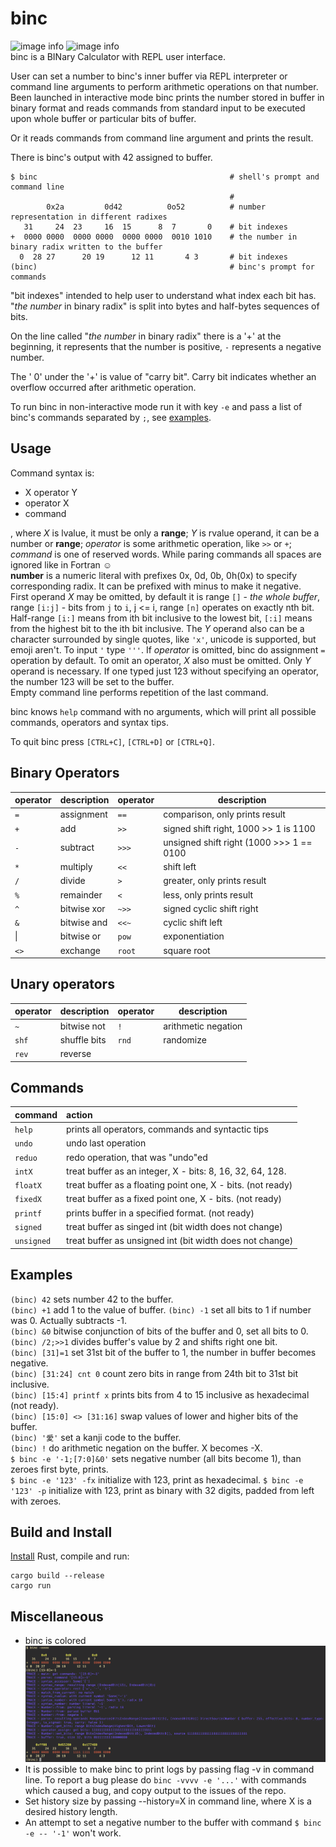 # binc
![image info](https://img.shields.io/badge/status-not%20ready-red)
![image info](https://img.shields.io/badge/cargo-1.54.0&ndash;nightly-blue)  
binc is a BINary Calculator with REPL user interface.

User can set a number to binc's inner buffer via REPL interpreter or command line arguments
to perform arithmetic operations on that number.
Been launched in interactive mode binc prints the number stored in buffer in binary format
and reads commands from standard input to be executed upon whole buffer or particular bits of buffer.

Or it reads commands from command line argument and prints the result.

There is binc's output with 42 assigned to buffer.
```text
$ binc                                           # shell's prompt and command line
                                                 #
        0x2a         0d42          0o52          # number representation in different radixes
   31     24  23     16  15      8  7       0    # bit indexes
+  0000 0000  0000 0000  0000 0000  0010 1010    # the number in binary radix written to the buffer
  0  28 27      20 19      12 11       4 3       # bit indexes
(binc)                                           # binc's prompt for commands
```

"bit indexes" intended to help user to understand what index each bit has.
"*the number* in binary radix" is split into bytes and half-bytes sequences of bits.

On the line called "*the number* in binary radix" there is a '+' at the beginning,
it represents that the number is positive, `-` represents a negative number.

The '  0' under the '+' is value of "carry bit".
Carry bit indicates whether an overflow occurred after arithmetic operation.

To run binc in non-interactive mode run it with key `-e` and pass a list of binc's commands separated by `;`, see [examples](#Examples).

## Usage
Command syntax is:  
 - X operator Y
 - operator X
 - command

, where *X* is lvalue, it must be only a **range**; *Y* is rvalue operand, it can be a number or **range**;
*operator* is some arithmetic operation, like `>>` or `+`; *command* is one of reserved words.
While paring commands all spaces are ignored like in Fortran ☺️  
**number** is a numeric literal with prefixes 0x, 0d, 0b, 0h(0x) to specify corresponding radix.
It can be prefixed with minus to make it negative.  
First operand *X* may be omitted, by default it is range `[]` - *the whole buffer*,
range `[i:j]` - bits from `j` to `i`, j <= i, range `[n]` operates on exactly nth bit.
Half-range `[i:]` means from ith bit inclusive to the lowest bit, `[:i]` means from the
highest bit to the ith bit inclusive. The *Y* operand also can be a character surrounded by single quotes,
like `'x'`, unicode is supported, but emoji aren't. To input `'` type `'''`.
If *operator* is omitted, binc do assignment `=` operation by default. To omit an operator,
*X* also must be omitted. Only *Y* operand is necessary. If one typed just 123 without specifying an operator,
the number 123 will be set to the buffer.  
Empty command line performs repetition of the last command.

binc knows `help` command with no arguments, which will print all possible commands, operators and syntax tips.

To quit binc press `[CTRL+C]`, `[CTRL+D]` or `[CTRL+Q]`.

## Binary Operators
| operator | description | operator | description                              |
|----------|:------------|:---------|------------------------------------------|
| `=`      | assignment  | `==`     | comparison, only prints result           |
| `+`      | add         | `>>`     | signed shift right, 1000 >> 1 is 1100    |
| `-`      | subtract    | `>>>`    | unsigned shift right (1000 >>> 1 == 0100 |
| `*`      | multiply    | `<<`     | shift left                               |
| `/`      | divide      | `>`      | greater, only prints result              |
| `%`      | remainder   | `<`      | less, only prints result                 |
| `^`      | bitwise xor | `~>>`    | signed cyclic shift right                |
| `&`      | bitwise and | `<<~`    | cyclic shift left                        |
| &#124;   | bitwise or  | `pow`    | exponentiation                           |
| `<>`     | exchange    | `root`   | square root                              |

## Unary operators
| operator | description  | operator | description         |
|----------|:-------------|:---------|---------------------|
| `~`      | bitwise not  | `!`      | arithmetic negation |
| `shf`    | shuffle bits | `rnd`    | randomize           |
| `rev`    | reverse      |          |                     |

## Commands
| command    | action                                                      |
|------------|:------------------------------------------------------------|
| `help`     | prints all operators, commands and syntactic tips           |
| `undo`     | undo last operation                                         |
| `reduo`    | redo operation, that was "undo"ed                           |
| `intX`     | treat buffer as an integer, X - bits: 8, 16, 32, 64, 128.   |
| `floatX`   | treat buffer as a floating point one, X - bits. (not ready) |
| `fixedX`   | treat buffer as a fixed point one, X - bits. (not ready)    |
| `printf`   | prints buffer in a specified format. (not ready)            |
| `signed`   | treat buffer as singed int (bit width does not change)      |
| `unsigned` | treat buffer as unsigned int (bit width does not change)    |

## Examples
`(binc) 42` sets number 42 to the buffer.  
`(binc) +1` add 1 to the value of buffer.
`(binc) -1` set all bits to 1 if number was 0. Actually subtracts -1.  
`(binc) &0` bitwise conjunction of bits of the buffer and 0, set all bits to 0.  
`(binc) /2;>>1` divides buffer's value by 2 and shifts right one bit.  
`(binc) [31]=1` set 31st bit of the buffer to 1, the number in buffer becomes negative.    
`(binc) [31:24] cnt 0` count zero bits in range from 24th bit to 31st bit inclusive.  
`(binc) [15:4] printf x` prints bits from 4 to 15 inclusive as hexadecimal (not ready).  
`(binc) [15:0] <> [31:16]` swap values of lower and higher bits of the buffer.  
`(binc) '愛'` set a kanji code to the buffer.  
`(binc) !` do arithmetic negation on the buffer. X becomes -X.  
`$ binc -e '-1;[7:0]&0'` sets negative number (all bits become 1), than zeroes first byte, prints.  
`$ binc -e '123' -fx` initialize with 123, print as hexadecimal.
`$ binc -e '123' -p` initialize with 123, print as binary with 32 digits, padded from left with zeroes.

## Build and Install
[Install](https://doc.rust-lang.org/cargo/getting-started/installation.html) Rust, compile and run:
```shell
cargo build --release
cargo run
```

## Miscellaneous
- binc is colored
![image info](./pictures/binc-output.png)
- It is possible to make binc to print logs by passing flag -v in command line.
To report a bug please do `binc -vvvv -e '...'` with commands which caused a bug,
and copy output to the issues of the repo. 
- Set history size by passing --history=X in command line, where X is a desired history length.
- An attempt to set a negative number to the buffer with command `$ binc -e -- '-1'` won't work.
